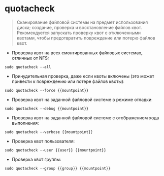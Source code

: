 # quotacheck

> Сканирование файловой системы на предмет использования диска; создание, проверка и восстановление файлов квот.
> Рекомендуется запускать проверку квот с отключенными квотами, чтобы предотвратить повреждение или потерю файлов квот.

- Проверка квот на всех смонтированных файловых системах, отличных от NFS:

`sudo quotacheck --all`

- Принудительная проверка, даже если квоты включены (это может привести к повреждению или потере файлов квоты):

`sudo quotacheck --force {{mountpoint}}`

- Проверка квот на заданной файловой системе в режиме отладки:

`sudo quotacheck --debug {{mountpoint}}`

- Проверка квот на заданной файловой системе с отображением хода выполнения:

`sudo quotacheck --verbose {{mountpoint}}`

- Проверка квот пользователя:

`sudo quotacheck --user {{user}} {{mountpoint}}`

- Проверка квот группы:

`sudo quotacheck --group {{group}} {{mountpoint}}`
